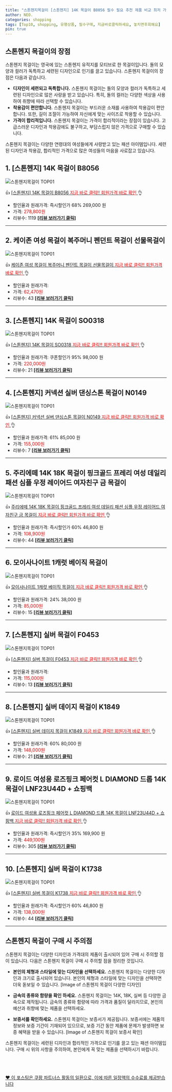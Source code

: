 ```yaml
---
title: "스톤헨지목걸이 [스톤헨지] 14K 목걸이 B8056 필수 필요 추천 제품 비교 최저 가격 비교 장점 구매 후기 구매평"
author: NEO.
categories: shopping
tags: [Top10, shopping, 유행상품, 필수구매, 지금바로클릭하세요, 놓치면후회해요]
pin: true
---
```

## 스톤헨지 목걸이의 장점

스톤헨지 목걸이는 영국에 있는 스톤헨지 유적지를 모티브로 한 목걸이입니다. 돌의 모양과 컬러가 독특하고 세련된 디자인으로 인기를 끌고 있습니다. 스톤헨지 목걸이의 장점은 다음과 같습니다.

* **디자인이 세련되고 독특합니다.** 스톤헨지 목걸이는 돌의 모양과 컬러가 독특하고 세련된 디자인으로 많은 사랑을 받고 있습니다. 특히, 돌의 컬러는 다양한 색상을 사용하여 취향에 따라 선택할 수 있습니다.
* **착용감이 편안합니다.** 스톤헨지 목걸이는 부드러운 소재를 사용하여 착용감이 편안합니다. 또한, 길이 조절이 가능하여 자신에게 맞는 사이즈로 착용할 수 있습니다.
* **가격이 합리적입니다.** 스톤헨지 목걸이는 가격이 합리적이라는 장점이 있습니다. 고급스러운 디자인과 착용감에도 불구하고, 부담스럽지 않은 가격으로 구매할 수 있습니다.

스톤헨지 목걸이는 다양한 연령대의 여성들에게 사랑받고 있는 패션 아이템입니다. 세련된 디자인과 착용감, 합리적인 가격으로 많은 여성들의 마음을 사로잡고 있습니다.

   

## 1. [스톤헨지] 14K 목걸이 B8056

![스톤헨지목걸이 TOP01](https://thumbnail10.coupangcdn.com/thumbnails/remote/490x490ex/image/vendor_inventory/be9e/a572f881d675f2ad1e43d20132e42040cb7b269cf7868335d74a8981071b.jpg)


👍 [[스톤헨지] 14K 목걸이 B8056 <font color=red> 지금 바로 클릭!! 회원가격 바로 확인 </font> ](https://link.coupang.com/re/AFFSDP?lptag=AF3617701&subid=GithubCoopas&pageKey=5359872623&traceid=V0-153&itemId=7905158906&vendorItemId=74976044435) 👌 


- 할인율과 원래가격: 즉시할인가 68%  269,000   원
- 가격: <span style='color:red'>278,800원</span>
- 리뷰수: 1119  [**[리뷰 보러가기 클릭]**](https://link.coupang.com/re/AFFSDP?lptag=AF3617701&subid=GithubCoopas&pageKey=5359872623&traceid=V0-153&itemId=7905158906&vendorItemId=74976044435)

---


   

## 2. 케이존 여성 목걸이 복주머니 펜던트 목걸이 선물목걸이

![스톤헨지목걸이 TOP01](https://thumbnail8.coupangcdn.com/thumbnails/remote/490x490ex/image/vendor_inventory/c1bc/26fb28cecf91c8e41e5debd357e94e95ac4a7ab39ec345ee187cdc67e56a.png)


👍 [케이존 여성 목걸이 복주머니 펜던트 목걸이 선물목걸이 <font color=red> 지금 바로 클릭!! 회원가격 바로 확인 </font> ](https://link.coupang.com/re/AFFSDP?lptag=AF3617701&subid=GithubCoopas&pageKey=7610288319&traceid=V0-153&itemId=20153842742&vendorItemId=86851790881) 👌 


- 할인율과 원래가격: 
- 가격: <span style='color:red'>62,470원</span>
- 리뷰수: 43  [**[리뷰 보러가기 클릭]**](https://link.coupang.com/re/AFFSDP?lptag=AF3617701&subid=GithubCoopas&pageKey=7610288319&traceid=V0-153&itemId=20153842742&vendorItemId=86851790881)

---


   

## 3. [스톤헨지] 14K 목걸이 SO0318

![스톤헨지목걸이 TOP01](https://thumbnail6.coupangcdn.com/thumbnails/remote/490x490ex/image/vendor_inventory/7e27/cdd2858e3a4d5c5ea352e556e5cfdc5cdab7026c74067ad3d04eb46d81c2.jpg)


👍 [[스톤헨지] 14K 목걸이 SO0318 <font color=red> 지금 바로 클릭!! 회원가격 바로 확인 </font> ](https://link.coupang.com/re/AFFSDP?lptag=AF3617701&subid=GithubCoopas&pageKey=4367742368&traceid=V0-153&itemId=5144514197&vendorItemId=72439494057) 👌 


- 할인율과 원래가격: 쿠폰할인가 95%  98,000   원
- 가격: <span style='color:red'>220,000원</span>
- 리뷰수: 21  [**[리뷰 보러가기 클릭]**](https://link.coupang.com/re/AFFSDP?lptag=AF3617701&subid=GithubCoopas&pageKey=4367742368&traceid=V0-153&itemId=5144514197&vendorItemId=72439494057)

---


   

## 4. [스톤헨지] 커넥션 실버 댄싱스톤 목걸이 N0149

![스톤헨지목걸이 TOP01](https://thumbnail10.coupangcdn.com/thumbnails/remote/490x490ex/image/vendor_inventory/4d9b/be9197cf632f891a77988bde0ca4f65b9633499bfe4483cc898076816b3f.jpg)


👍 [[스톤헨지] 커넥션 실버 댄싱스톤 목걸이 N0149 <font color=red> 지금 바로 클릭!! 회원가격 바로 확인 </font> ](https://link.coupang.com/re/AFFSDP?lptag=AF3617701&subid=GithubCoopas&pageKey=7554081401&traceid=V0-153&itemId=19886502318&vendorItemId=86986869309) 👌 


- 할인율과 원래가격: 61%  85,000   원
- 가격: <span style='color:red'>155,000원</span>
- 리뷰수: 7  [**[리뷰 보러가기 클릭]**](https://link.coupang.com/re/AFFSDP?lptag=AF3617701&subid=GithubCoopas&pageKey=7554081401&traceid=V0-153&itemId=19886502318&vendorItemId=86986869309)

---


   

## 5. 주리에떼 14K 18K 목걸이 핑크골드 프레리 여성 데일리 패션 심플 우정 레이어드 여자친구 금 목걸이

![스톤헨지목걸이 TOP01](https://thumbnail10.coupangcdn.com/thumbnails/remote/490x490ex/image/vendor_inventory/c229/377d17ab1338b475b64e291c4fa3f6455d688b0a2b11f9302a4de4bbead5.jpg)


👍 [주리에떼 14K 18K 목걸이 핑크골드 프레리 여성 데일리 패션 심플 우정 레이어드 여자친구 금 목걸이 <font color=red> 지금 바로 클릭!! 회원가격 바로 확인 </font> ](https://link.coupang.com/re/AFFSDP?lptag=AF3617701&subid=GithubCoopas&pageKey=7590177475&traceid=V0-153&itemId=20055232505&vendorItemId=87256528318) 👌 


- 할인율과 원래가격: 즉시할인가 60%  46,800   원
- 가격: <span style='color:red'>108,900원</span>
- 리뷰수: 44  [**[리뷰 보러가기 클릭]**](https://link.coupang.com/re/AFFSDP?lptag=AF3617701&subid=GithubCoopas&pageKey=7590177475&traceid=V0-153&itemId=20055232505&vendorItemId=87256528318)

---


   

## 6. 모이사나이트 1캐럿 베이직 목걸이

![스톤헨지목걸이 TOP01](https://thumbnail10.coupangcdn.com/thumbnails/remote/490x490ex/image/vendor_inventory/d6ee/a5b1eb04769ec81b8de7950599e27b22aadbef533479503ec6ac309c6ca5.jpg)


👍 [모이사나이트 1캐럿 베이직 목걸이 <font color=red> 지금 바로 클릭!! 회원가격 바로 확인 </font> ](https://link.coupang.com/re/AFFSDP?lptag=AF3617701&subid=GithubCoopas&pageKey=6236489638&traceid=V0-153&itemId=12562590458&vendorItemId=82798979291) 👌 


- 할인율과 원래가격: 24%  38,000   원
- 가격: <span style='color:red'>85,000원</span>
- 리뷰수: 15  [**[리뷰 보러가기 클릭]**](https://link.coupang.com/re/AFFSDP?lptag=AF3617701&subid=GithubCoopas&pageKey=6236489638&traceid=V0-153&itemId=12562590458&vendorItemId=82798979291)

---


   

## 7. [스톤헨지] 실버 목걸이 F0453

![스톤헨지목걸이 TOP01](https://thumbnail8.coupangcdn.com/thumbnails/remote/490x490ex/image/vendor_inventory/e172/01ee01f3c157d08758e69d0b25110bce77bdac2853dd60acfb4c043fe3d6.jpg)


👍 [[스톤헨지] 실버 목걸이 F0453 <font color=red> 지금 바로 클릭!! 회원가격 바로 확인 </font> ](https://link.coupang.com/re/AFFSDP?lptag=AF3617701&subid=GithubCoopas&pageKey=7196160126&traceid=V0-153&itemId=18179169481&vendorItemId=85328243309) 👌 


- 할인율과 원래가격: 
- 가격: <span style='color:red'>115,000원</span>
- 리뷰수: 13  [**[리뷰 보러가기 클릭]**](https://link.coupang.com/re/AFFSDP?lptag=AF3617701&subid=GithubCoopas&pageKey=7196160126&traceid=V0-153&itemId=18179169481&vendorItemId=85328243309)

---


   

## 8. [스톤헨지] 실버 데이지 목걸이 K1849

![스톤헨지목걸이 TOP01](https://thumbnail8.coupangcdn.com/thumbnails/remote/490x490ex/image/vendor_inventory/8ef6/beadf6540fd90aef073dd92c9725e3fd67efc3bac838ce1135d10ec2db4a.jpg)


👍 [[스톤헨지] 실버 데이지 목걸이 K1849 <font color=red> 지금 바로 클릭!! 회원가격 바로 확인 </font> ](https://link.coupang.com/re/AFFSDP?lptag=AF3617701&subid=GithubCoopas&pageKey=7493149380&traceid=V0-153&itemId=19597508683&vendorItemId=86704742296) 👌 


- 할인율과 원래가격: 60%  80,000   원
- 가격: <span style='color:red'>148,000원</span>
- 리뷰수: 21  [**[리뷰 보러가기 클릭]**](https://link.coupang.com/re/AFFSDP?lptag=AF3617701&subid=GithubCoopas&pageKey=7493149380&traceid=V0-153&itemId=19597508683&vendorItemId=86704742296)

---


   

## 9. 로이드 여성용 로즈핑크 페어컷 L DIAMOND 드롭 14K 목걸이 LNF23U44D + 쇼핑백

![스톤헨지목걸이 TOP01](https://thumbnail10.coupangcdn.com/thumbnails/remote/490x490ex/image/rs_quotation_api/cdrbqznr/342d734a8fa9424783b4493d16147979.jpg)


👍 [로이드 여성용 로즈핑크 페어컷 L DIAMOND 드롭 14K 목걸이 LNF23U44D + 쇼핑백 <font color=red> 지금 바로 클릭!! 회원가격 바로 확인 </font> ](https://link.coupang.com/re/AFFSDP?lptag=AF3617701&subid=GithubCoopas&pageKey=7558401131&traceid=V0-153&itemId=19907528191&vendorItemId=87007513098) 👌 


- 할인율과 원래가격: 즉시할인가 35%  169,900   원
- 가격: <span style='color:red'>449,100원</span>
- 리뷰수: 305  [**[리뷰 보러가기 클릭]**](https://link.coupang.com/re/AFFSDP?lptag=AF3617701&subid=GithubCoopas&pageKey=7558401131&traceid=V0-153&itemId=19907528191&vendorItemId=87007513098)

---


   

## 10. [스톤헨지] 실버 목걸이 K1738

![스톤헨지목걸이 TOP01](https://thumbnail9.coupangcdn.com/thumbnails/remote/490x490ex/image/vendor_inventory/c4f1/0f8e7183d6e33b263a3eff0f4072d41b8cf2fa25b7b8cf9474171eaa8037.jpg)


👍 [[스톤헨지] 실버 목걸이 K1738 <font color=red> 지금 바로 클릭!! 회원가격 바로 확인 </font> ](https://link.coupang.com/re/AFFSDP?lptag=AF3617701&subid=GithubCoopas&pageKey=7164716338&traceid=V0-153&itemId=18037853239&vendorItemId=85192238033) 👌 


- 할인율과 원래가격: 즉시할인가 60%  46,800   원
- 가격: <span style='color:red'>138,000원</span>
- 리뷰수: 44  [**[리뷰 보러가기 클릭]**](https://link.coupang.com/re/AFFSDP?lptag=AF3617701&subid=GithubCoopas&pageKey=7164716338&traceid=V0-153&itemId=18037853239&vendorItemId=85192238033)

---
## 스톤헨지 목걸이 구매 시 주의점

스톤헨지 목걸이는 다양한 디자인과 가격대의 제품이 출시되어 있어 구매 시 주의할 점이 있습니다. 다음은 스톤헨지 목걸이 구매 시 주의할 점을 정리한 것입니다.

* **본인의 체형과 스타일에 맞는 디자인을 선택하세요.** 스톤헨지 목걸이는 다양한 디자인과 크기로 출시되어 있습니다. 본인의 체형과 스타일에 맞는 디자인을 선택하면 더욱 돋보일 수 있습니다.
[Image of 스톤헨지 목걸이 다양한 디자인]
* **금속의 종류와 함량을 확인 하세요.** 스톤헨지 목걸이는 14K, 18K, 실버 등 다양한 금속으로 제작됩니다. 금속의 종류와 함량에 따라 가격과 품질이 달라지므로, 본인의 예산과 취향에 맞는 제품을 선택하세요.

* **보증서를 확인하세요.** 스톤헨지 목걸이는 보증서가 제공됩니다. 보증서에는 제품의 정보와 보증 기간이 기재되어 있으므로, 보증 기간 동안 제품에 문제가 발생하면 보증 혜택을 받을 수 있습니다.
[Image of 스톤헨지 목걸이 보증서 확인]

스톤헨지 목걸이는 세련된 디자인과 합리적인 가격으로 인기를 끌고 있는 패션 아이템입니다. 구매 시 위의 사항을 주의하여, 본인에게 꼭 맞는 제품을 선택하시기 바랍니다.<br><br><br><br><br> [ ❤  이 포스팅은 쿠팡 파트너스 활동의 일환으로, 이에 따른 일정액의 수수료를 제공받습니다](https://link.coupang.com/a/bcEFyh)